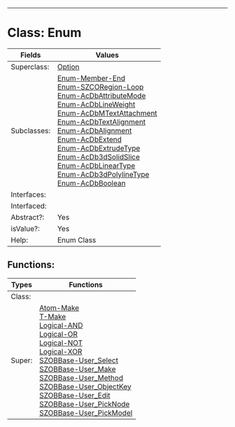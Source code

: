 ---------

# Class:	Enum

| Fields | Values |
| --------- | --------- |
| Superclass: | [Option](Option.html) |
| Subclasses: | [Enum-Member-End](Enum-Member-End.html) <br> [Enum-SZCORegion-Loop](Enum-SZCORegion-Loop.html) <br> [Enum-AcDbAttributeMode](Enum-AcDbAttributeMode.html) <br> [Enum-AcDbLineWeight](Enum-AcDbLineWeight.html) <br> [Enum-AcDbMTextAttachment](Enum-AcDbMTextAttachment.html) <br> [Enum-AcDbTextAlignment](Enum-AcDbTextAlignment.html) <br> [Enum-AcDbAlignment](Enum-AcDbAlignment.html) <br> [Enum-AcDbExtend](Enum-AcDbExtend.html) <br> [Enum-AcDbExtrudeType](Enum-AcDbExtrudeType.html) <br> [Enum-AcDb3dSolidSlice](Enum-AcDb3dSolidSlice.html) <br> [Enum-AcDbLinearType](Enum-AcDbLinearType.html) <br> [Enum-AcDb3dPolylineType](Enum-AcDb3dPolylineType.html) <br> [Enum-AcDbBoolean](Enum-AcDbBoolean.html) |
| Interfaces: |  |
| Interfaced: |  |
| Abstract?: | Yes |
| isValue?: | Yes |
| Help: | Enum Class |


## Functions:

| Types | Functions |
| --------- | --------- |
| Class: |  |
| Super: | [Atom-Make](Atom.html) <br> [T-Make](T.html) <br> [Logical-AND](Logical.html) <br> [Logical-OR](Logical.html) <br> [Logical-NOT](Logical.html) <br> [Logical-XOR](Logical.html) <br> [SZOBBase-User_Select](SZOBBase.html) <br> [SZOBBase-User_Make](SZOBBase.html) <br> [SZOBBase-User_Method](SZOBBase.html) <br> [SZOBBase-User_ObjectKey](SZOBBase.html) <br> [SZOBBase-User_Edit](SZOBBase.html) <br> [SZOBBase-User_PickNode](SZOBBase.html) <br> [SZOBBase-User_PickModel](SZOBBase.html) |


